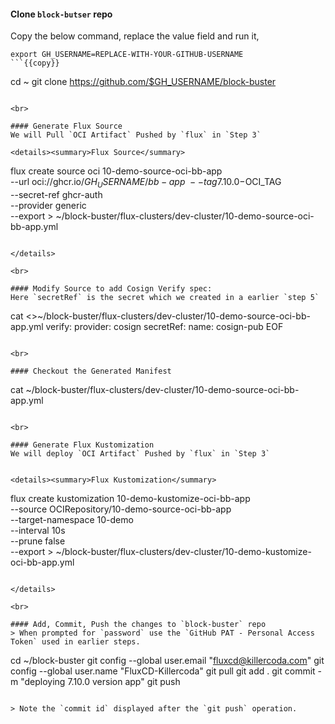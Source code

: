 #### Clone `block-butser` repo
Copy the below command, replace the value field and run it,

```
export GH_USERNAME=REPLACE-WITH-YOUR-GITHUB-USERNAME
```{{copy}}

```
cd ~
git clone https://github.com/$GH_USERNAME/block-buster
```{{exec}}

<br>

#### Generate Flux Source
We will Pull `OCI Artifact` Pushed by `flux` in `Step 3`

<details><summary>Flux Source</summary>

```
flux create source oci 10-demo-source-oci-bb-app \
--url oci://ghcr.io/$GH_USERNAME/bb-app \
--tag 7.10.0-$OCI_TAG \
--secret-ref ghcr-auth \
--provider generic \
--export > ~/block-buster/flux-clusters/dev-cluster/10-demo-source-oci-bb-app.yml
```{{exec}}

</details>

<br>

#### Modify Source to add Cosign Verify spec:
Here `secretRef` is the secret which we created in a earlier `step 5`
```
cat <<EOF >>~/block-buster/flux-clusters/dev-cluster/10-demo-source-oci-bb-app.yml
  verify:
    provider: cosign
    secretRef:
      name: cosign-pub
EOF
```{{exec}}

<br>

#### Checkout the Generated Manifest
```
cat ~/block-buster/flux-clusters/dev-cluster/10-demo-source-oci-bb-app.yml
```{{exec}}

<br>

#### Generate Flux Kustomization
We will deploy `OCI Artifact` Pushed by `flux` in `Step 3`


<details><summary>Flux Kustomization</summary>

```
flux create kustomization 10-demo-kustomize-oci-bb-app \
--source OCIRepository/10-demo-source-oci-bb-app \
--target-namespace 10-demo \
--interval 10s \
--prune false \
--export > ~/block-buster/flux-clusters/dev-cluster/10-demo-kustomize-oci-bb-app.yml
```{{exec}}

</details>

<br>

#### Add, Commit, Push the changes to `block-buster` repo
> When prompted for `password` use the `GitHub PAT - Personal Access Token` used in earlier steps.

```
cd ~/block-buster
git config --global user.email "fluxcd@killercoda.com"
git config --global user.name "FluxCD-Killercoda"
git pull
git add .
git commit -m "deploying 7.10.0 version app"
git push
```{{exec}}

> Note the `commit id` displayed after the `git push` operation.
